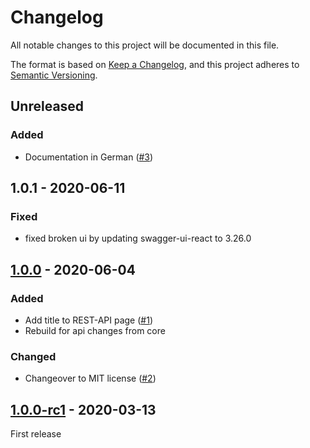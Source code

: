 # Changelog

All notable changes to this project will be documented in this file.

The format is based on [Keep a Changelog](https://keepachangelog.com/en/1.0.0/),
and this project adheres to [Semantic Versioning](https://semver.org/spec/v2.0.0.html).

## Unreleased
### Added
- Documentation in German ([#3](https://github.com/scm-manager/scm-openapi-plugin/pull/3))
## 1.0.1 - 2020-06-11
### Fixed
- fixed broken ui by updating swagger-ui-react to 3.26.0

## [1.0.0] - 2020-06-04
### Added
- Add title to REST-API page ([#1](https://github.com/scm-manager/scm-openapi-plugin/pull/1))
- Rebuild for api changes from core

### Changed
- Changeover to MIT license ([#2](https://github.com/scm-manager/scm-openapi-plugin/pull/2))

## [1.0.0-rc1] - 2020-03-13
First release

[1.0.0]: https://github.com/scm-manager/scm-openapi-plugin/releases/tag/1.0.0
[1.0.0-rc1]: https://github.com/scm-manager/scm-openapi-plugin/releases/tag/1.0.0-rc1
